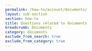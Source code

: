 ```yaml
---
permalink: /how-to/account/documents/
layout: sub-section
section: how-to
title: Questions related to documents
breadcrumb: Documents
category: documents
exclude_from_search: true
exclude_from_category: true
---
```

